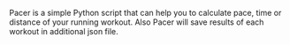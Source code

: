 Pacer is a simple Python script that can help you to calculate pace, time or distance of your running workout.
Also Pacer will save results of each workout in additional json file.